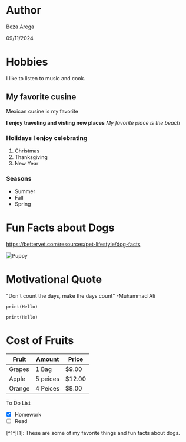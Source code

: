 # Author
Beza Arega 

09/11/2024

# Hobbies
I like to listen to music and cook.

## My favorite cusine
Mexican cusine is my favorite


**I enjoy traveling and visting new places**
 *My favorite place is the beach*

### Holidays I enjoy celebrating
1. Christmas
2. Thanksgiving
3. New Year

### Seasons
- Summer
- Fall
- Spring

# Fun Facts about Dogs
https://bettervet.com/resources/pet-lifestyle/dog-facts

![Puppy](https://th.bing.com/th/id/R.2fde55e8ace9e579de85b3c894e82262?rik=bcSAqwMlOvEPDg&riu=http%3a%2f%2fwallup.net%2fwp-content%2fuploads%2f2016%2f01%2f182625-animals-dog-puppies-wooden_surface.jpg&ehk=7gTTN2IGVFdWgOkZWcKKJSWINvf475GLotQJ%2b9XarPA%3d&risl=&pid=ImgRaw&r=0)

# Motivational Quote
"Don't count the days, make the days count" -Muhammad Ali

`print(Hello)`

```print(Hello)```

# Cost of Fruits

| Fruit | Amount | Price |
| ----- | ------ | ----- |
| Grapes | 1 Bag | $9.00 |
| Apple | 5 peices | $12.00 |
| Orange | 4 Peices | $8.00 |

To Do List
- [x] Homework
- [ ] Read

[^1^][1]: These are some of my favorite things and fun facts about dogs. 


